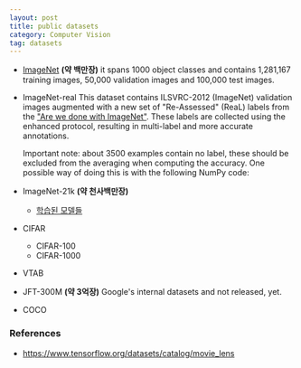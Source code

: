```yaml
---
layout: post
title: public datasets
category: Computer Vision
tag: datasets
---
```


* [ImageNet](https://image-net.org/challenges/LSVRC/index.php) **(약 백만장)**
    it spans 1000 object classes and contains 1,281,167 training images, 50,000 validation images and 100,000 test images. 

* ImageNet-real
    This dataset contains ILSVRC-2012 (ImageNet) validation images augmented with a new set of "Re-Assessed" (ReaL) labels from the ["Are we done with ImageNet"](https://arxiv.org/abs/2006.07159). These labels are collected using the enhanced protocol, resulting in multi-label and more accurate annotations.

    Important note: about 3500 examples contain no label, these should be excluded from the averaging when computing the accuracy. One possible way of doing this is with the following NumPy code:
    
* ImageNet-21k **(약 천사백만장)**
    * [학습된 모델들](https://github.com/Alibaba-MIIL/ImageNet21K/blob/main/MODEL_ZOO.md)
    
* CIFAR
    * CIFAR-100
    * CIFAR-1000

* VTAB

* JFT-300M **(약 3억장)**
    Google's internal datasets and not released, yet.


* COCO

### References
* https://www.tensorflow.org/datasets/catalog/movie_lens